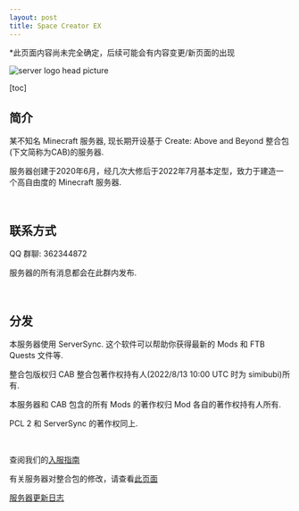 ```yaml
---
layout: post
title: Space Creator EX
---
```


*此页面内容尚未完全确定，后续可能会有内容变更/新页面的出现

![server logo head picture](https://user-images.githubusercontent.com/109353165/184545759-71e0e280-18f4-444f-ab1b-71b70c21e14e.png)

[toc]

## 简介

某不知名 Minecraft 服务器, 现长期开设基于 Create: Above and Beyond 整合包(下文简称为CAB)的服务器.

服务器创建于2020年6月，经几次大修后于2022年7月基本定型，致力于建造一个高自由度的 Minecraft 服务器.

 <br/>

## 联系方式

QQ 群聊: 362344872

服务器的所有消息都会在此群内发布.

 <br/>

## 分发

本服务器使用 ServerSync. 这个软件可以帮助你获得最新的 Mods 和 FTB Quests 文件等.

整合包版权归 CAB 整合包著作权持有人(2022/8/13 10:00 UTC 时为 simibubi)所有.

本服务器和 CAB 包含的所有 Mods 的著作权归 Mod 各自的著作权持有人所有.

PCL 2 和 ServerSync 的著作权同上.

 <br/>

查阅我们的[入服指南](./guide.md)

有关服务器对整合包的修改，请查看[此页面](./modchanges.md)

[服务器更新日志](./uplog.md)
